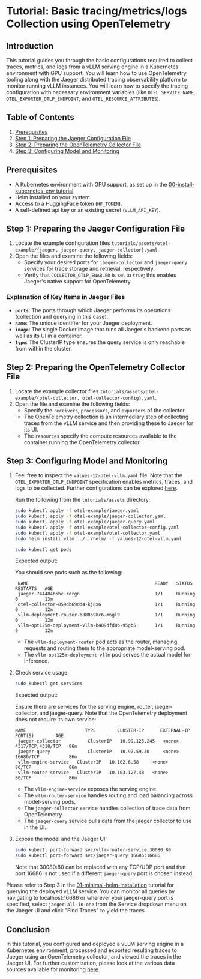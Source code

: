 # Tutorial: Basic tracing/metrics/logs Collection using OpenTelemetry

## Introduction

This tutorial guides you through the basic configurations required to collect
traces, metrics, and logs from a vLLM serving engine in a Kubernetes environment
with GPU support. You will learn how to use OpenTelemetry tooling along with
the Jaeger distributed tracing observability platform to monitor running vLLM
instances. You will learn how to specify the tracing configuration with
necessary environment variables (like `OTEL_SERVICE_NAME`,
`OTEL_EXPORTER_OTLP_ENDPOINT`, and `OTEL_RESOURCE_ATTRIBUTES`).

## Table of Contents

1. [Prerequisites](#prerequisites)
2. [Step 1: Preparing the Jaeger Configuration File](#step-1-preparing-the-jaeger-configuration-file)
3. [Step 2: Preparing the OpenTelemetry Collector File](#step-2-preparing-the-opentelemetry-collector-file)
4. [Step 3: Configuring Model and Monitoring](#step-3-configuring-model-and-monitoring)

## Prerequisites

- A Kubernetes environment with GPU support, as set up in the
  [00-install-kubernetes-env tutorial](00-install-kubernetes-env.md).
- Helm installed on your system.
- Access to a HuggingFace token (`HF_TOKEN`).
- A self-defined api key or an existing secret (`VLLM_API_KEY`).

## Step 1: Preparing the Jaeger Configuration File

1. Locate the example configuration files
   `tutorials/assets/otel-example/{jaeger, jaeger-query, jaeger-collector}.yaml`.
2. Open the files and examine the following fields:
   - Specify your desired ports for `jaeger-collector` and `jaeger-query`
   services for trace storage and retrieval, respectively.
   - Verify that `COLLECTOR_OTLP_ENABLED` is set to `true`; this enables
   Jaeger's native support for OpenTelemetry

### Explanation of Key Items in Jaeger Files

- **`ports`**: The ports through which Jaeger performs its operations
(collection and querying in this case).
- **`name`**: The unique identifier for your Jaeger deployment.
- **`image`**: The single Docker image that runs all Jaeger's backend parts as
well as its UI in a container.
- **`type`**: The ClusterIP type ensures the query service is only reachable
from within the cluster.

## Step 2: Preparing the OpenTelemetry Collector File

1. Locate the example collector files
   `tutorials/assets/otel-example/{otel-collector, otel-collector-config}.yaml`.
2. Open the file and examine the following fields:
   - Specify the `receivers`, `processors`, and `exporters` of the collector
   - The OpenTelemetry collection is an intermediary step of collecting traces
   from the vLLM service and then providing these to Jaeger for its UI.
   - The `resources` specify the compute resources available to the container
   running the OpenTelemetry collector.

## Step 3: Configuring Model and Monitoring

1. Feel free to inspect the `values-12-otel-vllm.yaml` file. Note that the
   `OTEL_EXPORTER_OTLP_ENDPOINT` specification enables metrics, traces, and
   logs to be collected. Further configurations can be explored
   [here](https://opentelemetry.io/docs/languages/sdk-configuration/otlp-exporter/).

   Run the following from the `tutorials/assets` directory:

   ```bash
   sudo kubectl apply -f otel-example/jaeger.yaml
   sudo kubectl apply -f otel-example/jaeger-collector.yaml
   sudo kubectl apply -f otel-example/jaeger-query.yaml
   sudo kubectl apply -f otel-example/otel-collector-config.yaml
   sudo kubectl apply -f otel-example/otel-collector.yaml
   sudo helm install vllm ../../helm/ -f values-12-otel-vllm.yaml
   ```

   ```bash
   sudo kubectl get pods
   ```

   Expected output:

   You should see pods such as the following:

   ```plaintext
    NAME                                               READY   STATUS    RESTARTS   AGE
    jaeger-744484b5bc-rdrgn                            1/1     Running   0          13m
    otel-collector-859db69dd4-kj8x6                    1/1     Running   0          12m
    vllm-deployment-router-6888598c6-m6gl9             1/1     Running   0          12m
    vllm-opt125m-deployment-vllm-b489dfd8b-95gb5       1/1     Running   0          12m
   ```

   - The `vllm-deployment-router` pod acts as the router, managing requests and
    routing them to the appropriate model-serving pod.
   - The `vllm-opt125m-deployment-vllm` pod serves the actual model for
    inference.

2. Check service usage:

   ```bash
   sudo kubectl get services
   ```

   Expected output:

   Ensure there are services for the serving engine, router, jaeger-collector,
   and jaeger-query. Note that the OpenTelemetry deployment does not require
   its own service:

   ```plaintext
   NAME                      TYPE        CLUSTER-IP      EXTERNAL-IP   PORT(S)        AGE
    jaeger-collector          ClusterIP   10.99.125.245   <none>        4317/TCP,4318/TCP   86m
    jaeger-query              ClusterIP   10.97.59.30     <none>        16686/TCP           86m
    vllm-engine-service   ClusterIP   10.102.6.58     <none>        80/TCP              86m
    vllm-router-service   ClusterIP   10.103.127.48   <none>        80/TCP              86m
   ```

   - The `vllm-engine-service` exposes the serving engine.
   - The `vllm-router-service` handles routing and load balancing across
     model-serving pods.
   - The `jaeger-collector` service handles collection of trace data from
   OpenTelemetry.
   - The `jaeger-query` service pulls data from the jaeger collector to use in
   the UI.

3. Expose the model and the Jaeger UI:

   ```bash
   sudo kubectl port-forward svc/vllm-router-service 30080:80
   sudo kubectl port-forward svc/jaeger-query 16686:16686
   ```

   Note that 30080:80 can be replaced with any TCP/UDP port and that port
   16686 is not used if a different `jaeger-query` port is chosen instead.

Please refer to Step 3 in the
[01-minimal-helm-installation](01-minimal-helm-installation.md) tutorial for
querying the deployed vLLM service. You can monitor all queries by navigating
to localhost:16686 or wherever your jaeger-query port is specified, select
`jaeger-all-in-one` from the Service dropdown menu on the Jaeger UI and click
"Find Traces" to yield the traces.

## Conclusion

In this tutorial, you configured and deployed a vLLM serving engine in a
Kubernetes environment, processed and exported resulting traces to Jaeger
using an OpenTelemetry collector, and viewed the traces in the Jaeger UI. For
further customization, please look at the various data sources available for
monitoring [here](https://opentelemetry.io/docs/collector/configuration/).
